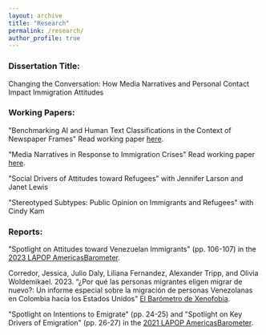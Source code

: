 ```yaml
---
layout: archive
title: "Research"
permalink: /research/
author_profile: true
---
```


### Dissertation Title: 

Changing the Conversation: How Media Narratives and Personal Contact Impact Immigration Attitudes

### Working Papers: 

"Benchmarking AI and Human Text Classifications in the Context of Newspaper Frames" Read working paper [here](https://doi.org/10.31219/osf.io/ce7jx).

"Media Narratives in Response to Immigration Crises" Read working paper [here](https://doi.org/10.31219/osf.io/2ytxf). 

"Social Drivers of Attitudes toward Refugees" with Jennifer Larson and Janet Lewis

"Stereotyped Subtypes: Public Opinion on Immigrants and Refugees" with Cindy Kam

### Reports:

"Spotlight on Attitudes toward Venezuelan Immigrants" (pp. 106-107) in the [2023 LAPOP AmericasBarometer](https://www.vanderbilt.edu/lapop/ab2023/AB2023-Pulse-of-Democracy-final-20231205.pdf).

Corredor, Jessica, Julio Daly, Liliana Fernandez, Alexander Tripp, and Olivia Woldemikael. 2023. “¿Por qué las personas migrantes eligen migrar de nuevo?: Un informe especial sobre la migración de personas Venezolanas en Colombia hacia los Estados Unidos” [El Barómetro de Xenofobia](https://ugc.production.linktr.ee/d0a40b2b-81c5-4e76-999c-36c16e45bd14_Informe-Darie-n--Por-que--las-personas-migrantes-eligen-migrar-de-nuevo--2023--1-.pdf).

"Spotlight on Intentions to Emigrate" (pp. 24-25) and "Spotlight on Key Drivers of Emigration" (pp. 26-27) 
in the [2021 LAPOP AmericasBarometer](https://www.vanderbilt.edu/lapop/ab2021/2021_LAPOP_AmericasBarometer_2021_Pulse_of_Democracy.pdf). 





